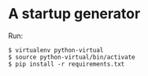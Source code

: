 # A startup generator

Run:

```
$ virtualenv python-virtual
$ source python-virtual/bin/activate
$ pip install -r requirements.txt
```